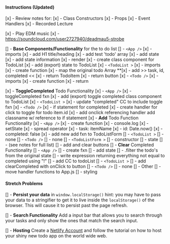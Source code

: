 #### Instructions (Updated)

[x] - Review notes for:
  [x] - Class Constructors
  [x] - Props
  [x] - Event Handlers
  [x] - Recorded Lecture

[x] - Play EDM music
  [x] - https://soundcloud.com/user2727940/deadmau5-strobe

[] - **Base Components/Functionality** for the to do list
  [] - `<App />`
    [x] - imports
    [x] - add H1 title/heading
    [x] - add test 'todo' array
    [x] - add state
      [x] - add state information
    [x] - render
      [x] - create class component for TodoList
      [x] - add (export) state to TodoList
  [x] - `<TodoList >`
    [x] - imports
    [x] - create function
      [x] - map the original todo Array
        **[x] - add >> task, id, completed << 
      [x] - return TodoItem
      [x] - return button
  [x] - `<Todo />` 
    [x] - imports 
    [x] - create function 
      [x] - return 

[x] - **ToggleCompleted** Todo Functionality
  [x] - `<App />`
    [x] - toggleCompleted fxn
    [x] - add (export) toggle completed class component to TodoList
  [x] - `<TodoList >`
    [x] - update "completed" CC to include toggle fxn
  [x] - `<Todo />` 
    [x] - if statement for completed
    [x] - create handler for click to toggle for todo item.id
    [x] - add onclick referencing handler add classname w/ reference to if statement
[x] - **Add** Todo Function Functionality
  [x] - `<App />`
    [x] - create function
    [x] - console.log
    [x] - setState
      [x] - spread operator
      [x] - task: itemName
      [x] - id: Date.now()
      [x] - completed: false
    [x] - add new add fxn to TodoListForm
  [] - `<TodoList >`
    [] - none
  [] - `<Todo />` 
    [] - none
  [] - `<TodoListForm >`
    [] - constructor
      [] - state
      [] - (see notes for full list)
      [] - add and clear buttons
[] - **Clear** Completed Functionality
  [] - `<App />`
      [] - create fxn
        [] - add state
        [] - .filter the todo's from the original state
        [] - write expression returning everything not equal to completed using "!"
      [] - add CC to todoList
  [] - `<TodoList >`
    [] - add clearCompleted with onClick to button 
  [] - `<Todo />`
    [] - none
[] - Other
  [] - move handler functions to App.js
  []  - styling



#### Stretch Problems

[] - **Persist your data** in `window.localStorage()` hint: you may have to pass your data to a stringifier to get it to live inside the `localStorage()` of the browser. This will cause it to persist past the page refresh.

[] - **Search Functionality** Add a input bar that allows you to search through your tasks and only show the ones that match the search input.

[] - **Hosting** Create a [Netlify Account](https://www.netlify.com/) and follow the tutorial on how to host your shiny new todo app on the world wide web.
